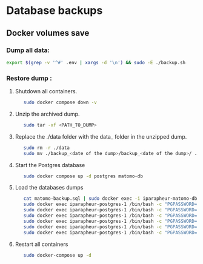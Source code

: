 # Database backups

## Docker volumes save

### Dump all data:

```bash
export $(grep -v '^#' .env | xargs -d '\n') && sudo -E ./backup.sh
```

### Restore dump :

1. Shutdown all containers.
   ```bash
      sudo docker compose down -v
   ```
2. Unzip the archived dump.
   ```bash
      sudo tar -xf <PATH_TO_DUMP>
   ```

3. Replace the ./data folder with the data_<date of the dump> folder in the unzipped dump.
   ```bash
      sudo rm -r ./data
      sudo mv ./backup_<date of the dump>/backup_<date of the dump>/ ./data
   ```

4. Start the Postgres database
   ```bash
      sudo docker compose up -d postgres matomo-db
   ```

5. Load the databases dumps
   ```bash
      cat matomo-backup.sql | sudo docker exec -i iparapheur-matomo-db-1 /usr/bin/mysql -u <MATOMO_DB_USER> --password=<MATOMO_DB_PASSWORD> <MATOMO_DB_DATABASE>
      sudo docker exec iparapheur-postgres-1 /bin/bash -c "PGPASSWORD=<POSTGRES_PASSWORD> psql --username <POSTGRES_USER> alfresco" <"./backup_<date of the dump>/backup_<date of the dump>-alfresco.sql"
      sudo docker exec iparapheur-postgres-1 /bin/bash -c "PGPASSWORD=<POSTGRES_PASSWORD> psql --username <POSTGRES_USER> flowable" <"./backup_<date of the dump>/backup_<date of the dump>-flowable.sql"
      sudo docker exec iparapheur-postgres-1 /bin/bash -c "PGPASSWORD=<POSTGRES_PASSWORD> psql --username <POSTGRES_USER> ipcore" <"./backup_<date of the dump>/backup_<date of the dump>-ipcore.sql"
      sudo docker exec iparapheur-postgres-1 /bin/bash -c "PGPASSWORD=<POSTGRES_PASSWORD> psql --username <POSTGRES_USER> keycloak" <"./backup_<date of the dump>/backup_<date of the dump>-keycloak.sql"
      sudo docker exec iparapheur-postgres-1 /bin/bash -c "PGPASSWORD=<POSTGRES_PASSWORD> psql --username <POSTGRES_USER> pastellconector" <"./backup_<date of the dump>/backup_<date of the dump>-pastellconector.sql"
      sudo docker exec iparapheur-postgres-1 /bin/bash -c "PGPASSWORD=<POSTGRES_PASSWORD> psql --username <POSTGRES_USER> quartz" <"./backup_<date of the dump>/backup_<date of the dump>_backup-quartz.sql"
   ```

6. Restart all containers
   ```bash
      sudo docker-compose up -d
   ```
